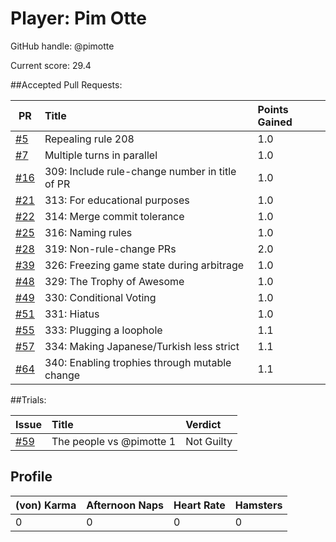 # Player: Pim Otte

GitHub handle: @pimotte

Current score: 29.4

##Accepted Pull Requests:

|  PR | Title | Points Gained|
| --- |:----- |:------------ |
| [#5](https://github.com/pimotte/nomic/pull/5) | Repealing rule 208 | 1.0 |
| [#7](https://github.com/pimotte/nomic/pull/7) | Multiple turns in parallel | 1.0 |
| [#16](https://github.com/pimotte/nomic/pull/16) | 309: Include rule-change number in title of PR | 1.0 |
| [#21](https://github.com/pimotte/nomic/pull/21) | 313: For educational purposes | 1.0 |
| [#22](https://github.com/pimotte/nomic/pull/22) | 314: Merge commit tolerance | 1.0 | 
| [#25](https://github.com/pimotte/nomic/pull/25) | 316: Naming rules | 1.0 |
| [#28](https://github.com/pimotte/nomic/pull/28) | 319: Non-rule-change PRs | 2.0 |
| [#39](https://github.com/pimotte/nomic/pull/39) | 326: Freezing game state during arbitrage | 1.0 |
| [#48](https://github.com/pimotte/nomic/pull/48) | 329: The Trophy of Awesome | 1.0 |
| [#49](https://github.com/pimotte/nomic/pull/49) | 330: Conditional Voting | 1.0 |
| [#51](https://github.com/pimotte/nomic/pull/51) | 331: Hiatus | 1.0 |
| [#55](https://github.com/pimotte/nomic/pull/55) | 333: Plugging a loophole | 1.1 |
| [#57](https://github.com/pimotte/nomic/pull/57) | 334: Making Japanese/Turkish less strict | 1.1 |
| [#64](https://github.com/pimotte/nomic/pull/64) | 340: Enabling trophies through mutable change | 1.1 |



##Trials:

| Issue | Title | Verdict|
| ----- |:----- |:------ |
| [#59](https://github.com/pimotte/nomic/issue/64) | The people vs @pimotte 1 | Not Guilty | 

## Profile

| (von) Karma | Afternoon Naps | Heart Rate | Hamsters |
| ----------- | -------------- | ---------- | -------- |
|           0 |              0 |          0 |        0 |
